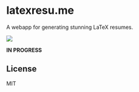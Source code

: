 # latexresu.me

A webapp for generating stunning LaTeX resumes.

![](http://i.imgur.com/JUUVnZp.png)

**IN PROGRESS**

## License
MIT
